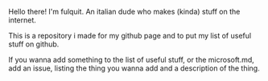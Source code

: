 Hello there! I'm fulquit. An italian dude who makes (kinda) stuff on the internet. 

This is a repository i made for my github page and to put my list of useful stuff on github. 

If you wanna add something to the list of useful stuff, or the microsoft.md, add an issue, listing the thing you wanna add and a description of the thing.
